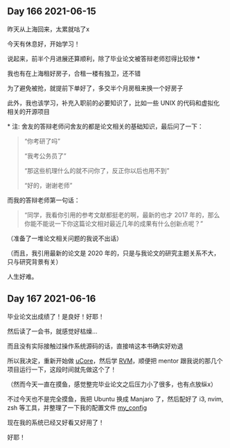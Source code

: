 ## Day 166 2021-06-15

昨天从上海回来，太累就咕了x

今天有休息好，开始学习！

说起来，前半个月进展还算顺利，除了毕业论文被答辩老师怼得比较惨 \*

我也有在上海租好房子，合租一楼有独卫，还不错

为了避免被抢，就提前下单好了，多交半个月房租来换一个好房子

此外，我也该学习，补充入职前的必要知识了，比如一些 UNIX 的代码和虚拟化相关的开源项目

\* 注: 舍友的答辩老师问舍友的都是论文相关的基础知识，最后问了一下：

> “你考研了吗”
>
> “我考公务员了”
>
> “那这些机理什么的就不问你了，反正你以后也用不到”
>
> “好的，谢谢老师”

而我的答辩老师第一句话：

> “同学，我看你引用的参考文献都挺老的啊，最新的也才 2017 年的，那么你能不能说一下你这篇论文相对最近几年的成果有什么创新点呢？”

（准备了一堆论文相关问题的我说不出话）

（而且，我引用最新的论文是 2020 年的，只是与我论文的研究主题关系不大，只与研究背景有关）

人生好难。

## Day 167 2021-06-16

毕业论文出成绩了！是良好！好耶！

然后读了一会书，就感觉好枯燥...

而且没有实际接触过操作系统源码的话，直接啃这本书确实好劝退

所以我决定，重新开始做 [uCore](https://chyyuu.gitbooks.io/ucore_os_docs/content/)，然后学 [RVM](https://github.com/rcore-os/RVM.wiki.git)，顺便把 mentor 跟我说的那几个项目运行一下，这段时间就先做这个了！

（然而今天一直在摸鱼，感觉整完毕业论文之后压力小了很多，也有点放纵x）

不过今天也不是完全摸鱼，我把 Ubuntu 换成 Manjaro 了，然后配好了 i3, nvim, zsh 等工具，并整理了一下我的配置文件 [my_config](https://github.com/wfly1998/my_config)

现在我的系统已经又好看又好用了！

好耶！

